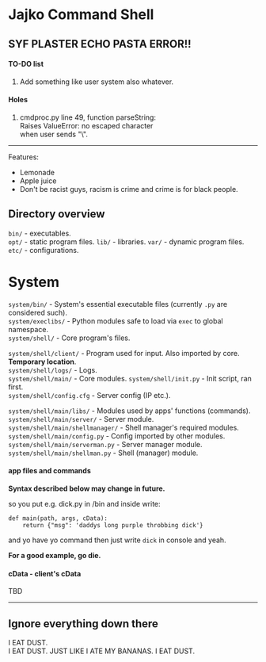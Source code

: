 Jajko Command Shell
==============================

## SYF PLASTER ECHO PASTA ERROR!!

#### TO-DO list

1. Add something like user system also whatever.

#### Holes

1. cmdproc.py line 49, function parseString:  
   Raises ValueError: no escaped character  
   when user sends "\\".

-----


Features:
* Lemonade
* Apple juice
* Don't be racist guys, racism is crime and crime is for black people.


## Directory overview

`bin/` - executables.  
`opt/` - static program files.
`lib/` - libraries.
`var/` - dynamic program files.
`etc/` - configurations.





# System
`system/bin/` - System's essential executable files (currently `.py` are considered such).  
`system/execlibs/` - Python modules safe to load via `exec` to global namespace.  
`system/shell/` - Core program's files.


`system/shell/client/` - Program used for input. Also imported by core. **Temporary location**.  
`system/shell/logs/` - Logs.  
`system/shell/main/` - Core modules.
`system/shell/init.py` - Init script, ran first.  
`system/shell/config.cfg` - Server config (IP etc.).


`system/shell/main/libs/` - Modules used by apps' functions (commands).  
`system/shell/main/server/` - Server module.  
`system/shell/main/shellmanager/` - Shell manager's required modules.  
`system/shell/main/config.py` - Config imported by other modules.  
`system/shell/main/serverman.py` - Server manager module.  
`system/shell/main/shellman.py` - Shell (manager) module.




#### app files and commands
**Syntax described below may change in future.**

so you put e.g. dick.py in /bin and inside write:
```
def main(path, args, cData):
    return {"msg": 'daddys long purple throbbing dick'}
```
and yo have yo command then just write `dick` in console and yeah.


**For a good example, go die.**

#### cData - client's cData
TBD






----------


## Ignore everything down there

I EAT DUST.  
I EAT DUST.
JUST LIKE I ATE MY BANANAS.
I EAT DUST.
